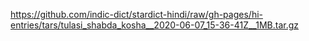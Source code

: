 https://github.com/indic-dict/stardict-hindi/raw/gh-pages/hi-entries/tars/tulasi_shabda_kosha__2020-06-07_15-36-41Z__1MB.tar.gz  
